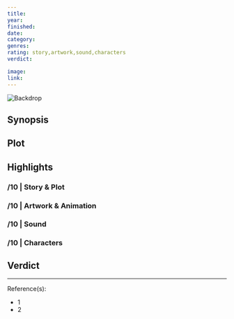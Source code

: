 ```yaml
---
title:
year:
finished:
date:
category:
genres:
rating: story,artwork,sound,characters
verdict:

image:
link:
---
```


![Backdrop]()

## Synopsis

## Plot

## Highlights

### /10 | Story & Plot

### /10 | Artwork & Animation

### /10 | Sound

### /10 | Characters

## Verdict

<!-- SPOILERS -->

<!-- CLOSING -->

---
Reference(s):

- 1
- 2
